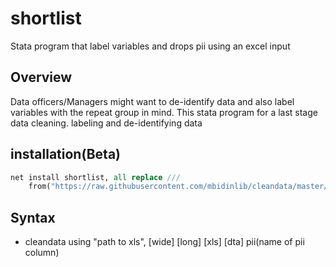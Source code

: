 # shortlist
Stata program that label variables and drops pii using an excel input

## Overview

Data officers/Managers might want to de-identify data and also label variables with the repeat group in mind. 
This stata program for a last stage data cleaning. labeling and de-identifying data

## installation(Beta)

```stata
net install shortlist, all replace ///
	from("https://raw.githubusercontent.com/mbidinlib/cleandata/master/ado")
```

## Syntax

* cleandata using "path to xls", [wide] [long] [xls] [dta] pii(name of pii column)


